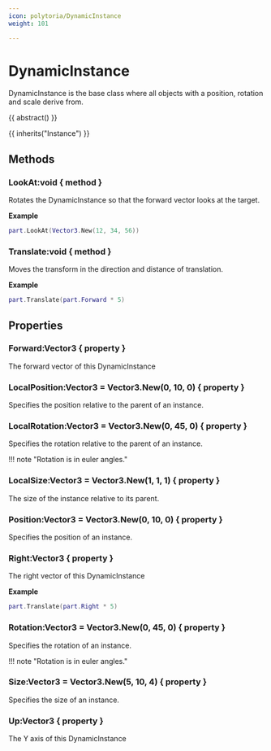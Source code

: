 ```yaml
---
icon: polytoria/DynamicInstance
weight: 101

---
```


# DynamicInstance

DynamicInstance is the base class where all objects with a position, rotation and scale derive from.

{{ abstract() }}

{{ inherits("Instance") }}

## Methods

### LookAt:void { method }
Rotates the DynamicInstance so that the forward vector looks at the target.

**Example**
```lua
part.LookAt(Vector3.New(12, 34, 56))
```

### Translate:void { method }
Moves the transform in the direction and distance of translation.

**Example**
```lua
part.Translate(part.Forward * 5)
```

## Properties

### Forward:Vector3 { property }
The forward vector of this DynamicInstance

### LocalPosition:Vector3 = Vector3.New(0, 10, 0) { property }
Specifies the position relative to the parent of an instance.

### LocalRotation:Vector3 = Vector3.New(0, 45, 0) { property }
Specifies the rotation relative to the parent of an instance.

!!! note "Rotation is in euler angles."

### LocalSize:Vector3 = Vector3.New(1, 1, 1) { property }
The size of the instance relative to its parent.

### Position:Vector3 = Vector3.New(0, 10, 0) { property }
Specifies the position of an instance.

### Right:Vector3 { property }
The right vector of this DynamicInstance

**Example**
```lua
part.Translate(part.Right * 5)
```

### Rotation:Vector3 = Vector3.New(0, 45, 0) { property }
Specifies the rotation of an instance.

!!! note "Rotation is in euler angles."

### Size:Vector3 = Vector3.New(5, 10, 4) { property }
Specifies the size of an instance.

### Up:Vector3 { property }
The Y axis of this DynamicInstance